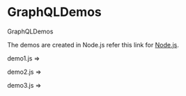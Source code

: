 # GraphQLDemos
GraphQLDemos

The demos are created in Node.js refer this link for <a href="https://github.com/maunashjani/Node.js-Seminar">Node.js</a>.

demo1.js =>

demo2.js =>

demo3.js =>

